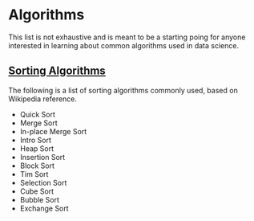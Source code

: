 # Algorithms

This list is not exhaustive and is meant to be a starting poing for anyone interested in learning about common algorithms used in data science.

## [Sorting Algorithms](https://en.wikipedia.org/wiki/Sorting_algorithm)

The following is a list of sorting algorithms commonly used, based on Wikipedia reference.

* Quick Sort
* Merge Sort
* In-place Merge Sort
* Intro Sort
* Heap Sort
* Insertion Sort
* Block Sort
* Tim Sort
* Selection Sort
* Cube Sort
* Bubble Sort
* Exchange Sort


